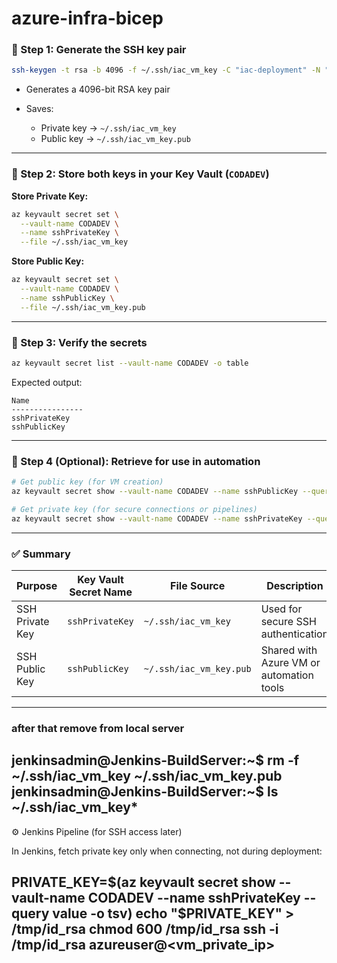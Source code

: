 # azure-infra-bicep


### 🔹 Step 1: Generate the SSH key pair

```bash
ssh-keygen -t rsa -b 4096 -f ~/.ssh/iac_vm_key -C "iac-deployment" -N ""
```

* Generates a 4096-bit RSA key pair
* Saves:

  * Private key → `~/.ssh/iac_vm_key`
  * Public key → `~/.ssh/iac_vm_key.pub`

---

### 🔹 Step 2: Store both keys in your Key Vault (`CODADEV`)

**Store Private Key:**

```bash
az keyvault secret set \
  --vault-name CODADEV \
  --name sshPrivateKey \
  --file ~/.ssh/iac_vm_key
```

**Store Public Key:**

```bash
az keyvault secret set \
  --vault-name CODADEV \
  --name sshPublicKey \
  --file ~/.ssh/iac_vm_key.pub
```

---

### 🔹 Step 3: Verify the secrets

```bash
az keyvault secret list --vault-name CODADEV -o table
```

Expected output:

```
Name
----------------
sshPrivateKey
sshPublicKey
```

---

### 🔹 Step 4 (Optional): Retrieve for use in automation

```bash
# Get public key (for VM creation)
az keyvault secret show --vault-name CODADEV --name sshPublicKey --query value -o tsv

# Get private key (for secure connections or pipelines)
az keyvault secret show --vault-name CODADEV --name sshPrivateKey --query value -o tsv
```

---

### ✅ Summary

| Purpose         | Key Vault Secret Name | File Source             | Description                              |
| --------------- | --------------------- | ----------------------- | ---------------------------------------- |
| SSH Private Key | `sshPrivateKey`       | `~/.ssh/iac_vm_key`     | Used for secure SSH authentication       |
| SSH Public Key  | `sshPublicKey`        | `~/.ssh/iac_vm_key.pub` | Shared with Azure VM or automation tools |

---

### after that remove from local server
jenkinsadmin@Jenkins-BuildServer:~$ rm -f ~/.ssh/iac_vm_key ~/.ssh/iac_vm_key.pub
jenkinsadmin@Jenkins-BuildServer:~$ ls ~/.ssh/iac_vm_key*
-----------------------------------------------------------------
⚙️ Jenkins Pipeline (for SSH access later)

In Jenkins, fetch private key only when connecting, not during deployment:

PRIVATE_KEY=$(az keyvault secret show --vault-name CODADEV --name sshPrivateKey --query value -o tsv)
echo "$PRIVATE_KEY" > /tmp/id_rsa
chmod 600 /tmp/id_rsa
ssh -i /tmp/id_rsa azureuser@<vm_private_ip>
----------------------------------------------------------------------------------------